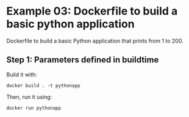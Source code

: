 # Example 03: Dockerfile to build a basic python application

Dockerfile to build a basic Python application that prints from 1 to 200.

## Step 1: Parameters defined in buildtime 

Build it with:

``` docker build . -t pythonapp ```

Then, run it using:

``` docker run pythonapp ```